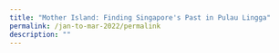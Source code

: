```yaml
---
title: "Mother Island: Finding Singapore's Past in Pulau Lingga"
permalink: /jan-to-mar-2022/permalink
description: ""
---
```

